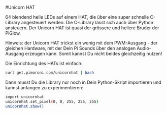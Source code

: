 <!--
---
name: Unicorn HAT
class: board
type: alle
manufacturer: Pimoroni
url: http://shop.pimoroni.com/products/unicorn-hat
buy: http://shop.pimoroni.com/products/unicorn-hat
description: 64 blendend helle RGB LEDs auf einem HAT
github: https://github.com/pimoroni/unicornhat
install:
  'apt':
    - 'python-dev'
    - 'python3-dev'
  'python':
    - 'unicornhat'
  'python3':
    - 'unicornhat'
  'examples': 'python/examples/'
pincount: 40
pin:
  '12':
    name: Data
    direction: output
    mode: pwm
    active: high
    description: WS2812 Data
-->
#Unicorn HAT

64 blendend helle LEDs auf einem HAT, die über eine super schnelle C-Library angesteuert werden.
Die C-Library lässt sich auch über Python ansteuern. Der Unicorn HAT ist quasi der grössere und hellere Bruder der PiGlow.

Hinweis: der Unicorn HAT trickst ein wenig mit dem PWM-Ausgang - der gleichen Hardware, mit der Dein Pi Sounds über den
analogen Audio-Ausgang erzeugen kann. Somit kannst Du nicht beides gleichzeitig nutzen!

Die Einrichtung des HATs ist einfach:

```bash
curl get.pimoroni.com/unicornhat | bash
```

Dann musst Du die Library nur noch in Dein Python-Skript importieren und kannst anfangen zu experimentieren:

```bash
import unicornhat
unicornhat.set_pixel(0, 0, 255, 255, 255)
unicornhat.show()
```
